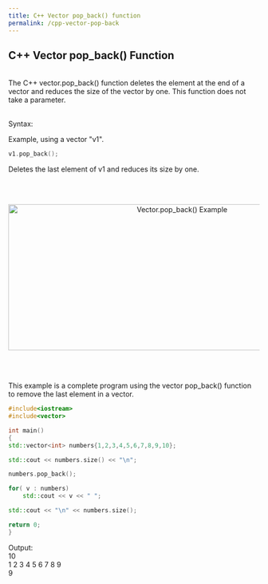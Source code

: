 ```yaml
---
title: C++ Vector pop_back() function
permalink: /cpp-vector-pop-back
---
```


## C++ Vector pop_back() Function
<br/>
The C++ vector.pop_back() function deletes the element at the end of a vector and reduces the size of the vector by one. This function does not take a parameter.
<br/><br/>

Syntax:

Example, using a vector "v1".
```cpp
v1.pop_back();
```
Deletes the last element of v1 and reduces its size by one.

<br/><br/>
<p align="center">
<img width="681" height="293" src="images\videos\Cpp11\vector_pop_back.jpg" title="Vector.pop_back() Example">
</p>
<br/><br/>



This example is a complete program using the vector pop_back() function to remove the last element in a vector.
```cpp
#include<iostream>
#include<vector>

int main()
{
std::vector<int> numbers{1,2,3,4,5,6,7,8,9,10};

std::cout << numbers.size() << "\n";

numbers.pop_back();

for( v : numbers)
    std::cout << v << " ";

std::cout << "\n" << numbers.size();

return 0;
}
```
Output: <br/>
10 <br/>
1 2 3 4 5 6 7 8 9 <br/>
9


<br/><br/>
